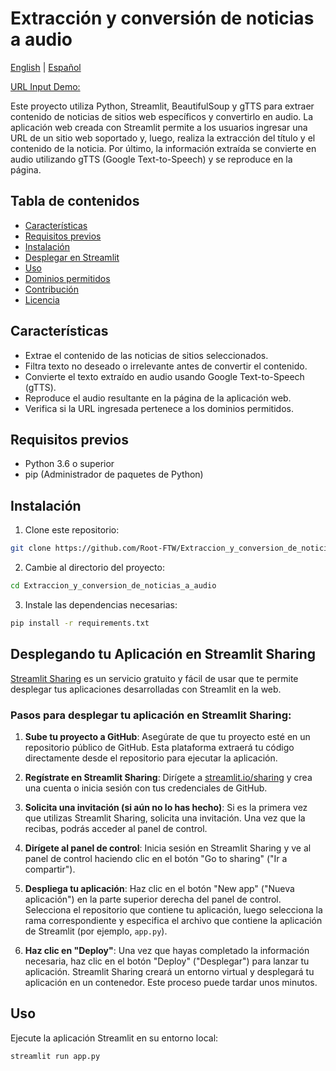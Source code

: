 # Extracción y conversión de noticias a audio

[English](./README_EN.md) | [Español](./README.md)

[URL Input Demo:](https://www.levelup.com/noticias/731627/Shrek-5-esta-muy-cerca-de-ser-una-realidad-actores-originales-podrian-regresar)

Este proyecto utiliza Python, Streamlit, BeautifulSoup y gTTS para extraer contenido de noticias de sitios web específicos y convertirlo en audio. La aplicación web creada con Streamlit permite a los usuarios ingresar una URL de un sitio web soportado y, luego, realiza la extracción del título y el contenido de la noticia. Por último, la información extraída se convierte en audio utilizando gTTS (Google Text-to-Speech) y se reproduce en la página.

## Tabla de contenidos
- [Características](#características)
- [Requisitos previos](#requisitos-previos)
- [Instalación](#instalación)
- [Desplegar en Streamlit](#Desplegando-tu-Aplicación-en-Streamlit-Sharing)
- [Uso](#uso)
- [Dominios permitidos](#dominios-permitidos)
- [Contribución](#contribución)
- [Licencia](#licencia)

## Características
- Extrae el contenido de las noticias de sitios seleccionados.
- Filtra texto no deseado o irrelevante antes de convertir el contenido.
- Convierte el texto extraído en audio usando Google Text-to-Speech (gTTS).
- Reproduce el audio resultante en la página de la aplicación web.
- Verifica si la URL ingresada pertenece a los dominios permitidos.

## Requisitos previos
- Python 3.6 o superior
- pip (Administrador de paquetes de Python)

## Instalación
1. Clone este repositorio:
```bash
git clone https://github.com/Root-FTW/Extraccion_y_conversion_de_noticias_a_audio.git
```

2. Cambie al directorio del proyecto:
```bash
cd Extraccion_y_conversion_de_noticias_a_audio
```

3. Instale las dependencias necesarias:
```bash
pip install -r requirements.txt
```

## Desplegando tu Aplicación en Streamlit Sharing

[Streamlit Sharing](https://www.streamlit.io/sharing) es un servicio gratuito y fácil de usar que te permite desplegar tus aplicaciones desarrolladas con Streamlit en la web.

### Pasos para desplegar tu aplicación en Streamlit Sharing:

1. **Sube tu proyecto a GitHub**: Asegúrate de que tu proyecto esté en un repositorio público de GitHub. Esta plataforma extraerá tu código directamente desde el repositorio para ejecutar la aplicación.

2. **Regístrate en Streamlit Sharing**: Dirígete a [streamlit.io/sharing](https://www.streamlit.io/sharing) y crea una cuenta o inicia sesión con tus credenciales de GitHub.

3. **Solicita una invitación (si aún no lo has hecho)**: Si es la primera vez que utilizas Streamlit Sharing, solicita una invitación. Una vez que la recibas, podrás acceder al panel de control.

4. **Dirígete al panel de control**: Inicia sesión en Streamlit Sharing y ve al panel de control haciendo clic en el botón "Go to sharing" ("Ir a compartir").

5. **Despliega tu aplicación**: Haz clic en el botón "New app" ("Nueva aplicación") en la parte superior derecha del panel de control. Selecciona el repositorio que contiene tu aplicación, luego selecciona la rama correspondiente y especifica el archivo que contiene la aplicación de Streamlit (por ejemplo, `app.py`).

6. **Haz clic en "Deploy"**: Una vez que hayas completado la información necesaria, haz clic en el botón "Deploy" ("Desplegar") para lanzar tu aplicación. Streamlit Sharing creará un entorno virtual y desplegará tu aplicación en un contenedor. Este proceso puede tardar unos minutos.

## Uso
Ejecute la aplicación Streamlit en su entorno local:

```bash
streamlit run app.py

